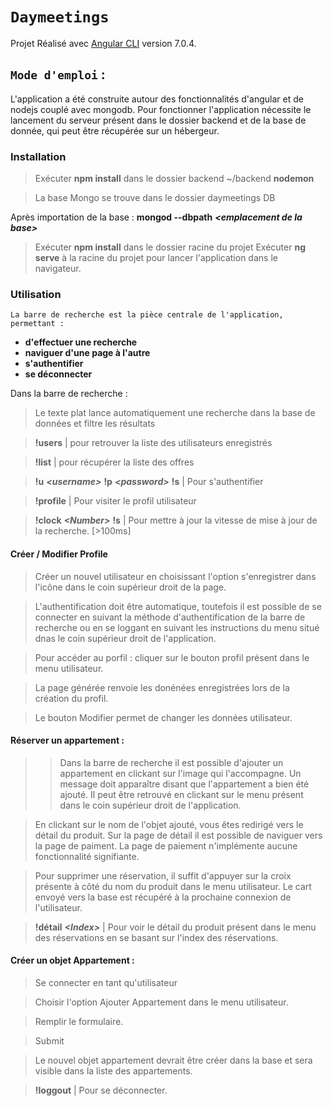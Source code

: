 # `Daymeetings`

Projet Réalisé avec [Angular CLI](https://github.com/angular/angular-cli) version 7.0.4.

## `Mode d'emploi` : 

L'application a été construite autour des fonctionnalités d'angular et de nodejs couplé avec mongodb.
Pour fonctionner l'application nécessite le lancement du serveur présent dans le dossier backend et de la base de donnée, qui peut être récupérée sur un hébergeur.

### Installation

>Exécuter **npm install** dans le dossier backend
>~/backend **nodemon**

>La base Mongo se trouve dans le dossier daymeetings DB

Après importation de la base : **mongod --dbpath** ***<**emplacement de la base**>***

>Exécuter **npm install** dans le dossier racine du projet
>Exécuter **ng serve** à la racine du projet pour lancer l'application dans le navigateur.

### Utilisation

`La barre de recherche est la pièce centrale de l'application, permettant :`
- **d'effectuer une recherche**
- **naviguer d'une page à l'autre**
- **s'authentifier**
- **se déconnecter**

Dans la barre de recherche :
>Le texte plat lance automatiquement une recherche dans la base de données et filtre les résultats

>**!users** | pour retrouver la liste des utilisateurs enregistrés

>**!list** | pour récupérer la liste des offres

>**!u** ***<**username**>*** **!p** ***<**password**>*** **!s** | Pour s'authentifier

>**!profile**  | Pour visiter le profil utilisateur

>**!clock** ***<**Number**>*** **!s** | Pour mettre à jour la vitesse de mise à jour de la recherche. [>100ms]

#### Créer / Modifier Profile

>Créer un nouvel utilisateur en choisissant l'option s'enregistrer dans l'icône dans le coin supérieur droit de la page.

>L'authentification doit être automatique, toutefois il est possible de se connecter en suivant la méthode d'authentification de la barre de recherche ou en se loggant en suivant les instructions du menu situé dnas le coin supérieur droit de l'application.

> Pour accéder au porfil : cliquer sur le bouton profil présent dans le menu utilisateur.

> La page générée renvoie les donénées enregistrées lors de la création du profil.

>Le bouton Modifier permet de changer les données utilisateur.


#### Réserver un appartement :

>> Dans la barre de recherche il est possible d'ajouter un appartement en clickant sur l'image qui l'accompagne. Un message doit apparaître disant que l'appartement a bien été ajouté. Il peut être retrouvé en clickant sur le menu présent dans le coin supérieur droit de l'application.

> En clickant sur le nom de l'objet ajouté, vous êtes redirigé vers le détail du produit.
>Sur la page de détail il est possible de naviguer vers la page de paiment. La page de paiement n'implémente aucune fonctionnalité signifiante.

> Pour supprimer une réservation, il suffit d'appuyer sur la croix présente à côté du nom du produit dans le menu utilisateur.
>Le cart envoyé vers la base est récupéré à la prochaine connexion de l'utilisateur.

>**!détail** ***<**Index**>*** | Pour voir le détail du produit présent dans le menu des réservations en se basant sur l'index des réservations.

#### Créer un objet Appartement :

>Se connecter en tant qu'utilisateur

>Choisir l'option Ajouter Appartement dans le menu utilisateur.

>Remplir le formulaire.

>Submit

>Le nouvel objet appartement devrait être créer dans la base et sera visible dans la liste des appartements.

>**!loggout** | Pour se déconnecter.

<!-- 
## Development server

Run `ng serve` for a dev server. Navigate to `http://localhost:4200/`. The app will automatically reload if you change any of the source files.

## Code scaffolding

Run `ng generate component component-name` to generate a new component. You can also use `ng generate directive|pipe|service|class|guard|interface|enum|module`.

## Build

Run `ng build` to build the project. The build artifacts will be stored in the `dist/` directory. Use the `--prod` flag for a production build.

## Running unit tests

Run `ng test` to execute the unit tests via [Karma](https://karma-runner.github.io).

## Running end-to-end tests

Run `ng e2e` to execute the end-to-end tests via [Protractor](http://www.protractortest.org/).

## Further help

To get more help on the Angular CLI use `ng help` or go check out the [Angular CLI README](https://github.com/angular/angular-cli/blob/master/README.md). -->
